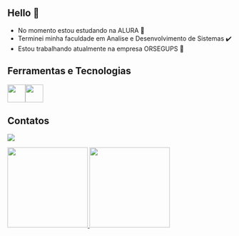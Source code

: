 ## Hello 👋
- No momento estou estudando na ALURA 📖
- Terminei minha faculdade em Analise e Desenvolvimento de Sistemas ✔️
- Estou trabalhando atualmente na empresa ORSEGUPS 👷

## Ferramentas e Tecnologias

<img loading="lazy" src="https://cdn.jsdelivr.net/gh/devicons/devicon/icons/git/git-original.svg" width="40" height="40"><img loading="lazy" src="https://cdn.jsdelivr.net/gh/devicons/devicon/icons/java/java-original.svg" width="40" height="40">

## Contatos 

<a href = "mailto:caiomalavota1@hotmail.com"><img loading="lazy" src="https://img.shields.io/badge/Gmail-D14836?style=for-the-badge&logo=gmail&logoColor=white" target="_blank"></a>

<div>
<a href="https://github.com/CaioMlvt">
<img loading="lazy" height="180em" src="https://github-readme-stats.vercel.app/api/top-langs/?username=CaioMlvt&layout=compact&langs_count=7&theme=dracula"/>
<img loading="lazy" height="180em" src="https://github-readme-stats.vercel.app/api?username=CaioMlvt&show_icons=true&theme=dracula&include_all_commits=true&count_private=true"/>
</div>





<!--
Jogo da cobrinha no grid de contribuição 
![Snake animation](https://github.com/CaioMlvt/CaioMlvt/blob/output/github-contribution-grid-snake.svg)



-->
